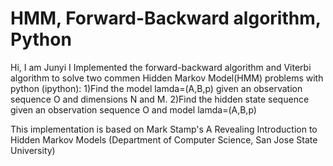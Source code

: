 # HMM, Forward-Backward algorithm, Python
Hi, I am Junyi
I Implemented the forward-backward algorithm and Viterbi algorithm to solve two commen Hidden Markov Model(HMM) problems with python (ipython):
1)Find the model lamda=(A,B,p) given an observation sequence O and dimensions N and M.
2)Find the hidden state sequence given an observation sequence O and model lamda=(A,B,p)

This implementation is based on Mark Stamp's A Revealing Introduction to Hidden Markov Models (Department of Computer Science, San Jose State University)
